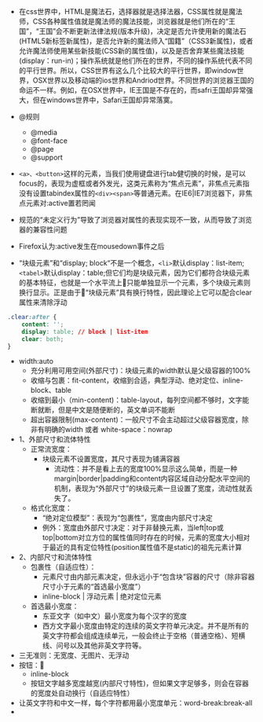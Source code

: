 * 在css世界中，HTML是魔法石，选择器就是选择法器，CSS属性就是魔法师，CSS各种属性值就是魔法师的魔法技能，浏览器就是他们所在的“王国”，“王国”会不断更新法律法规(版本升级)，决定是否允许使用新的魔法石(HTML5新标签新属性)，是否允许新的魔法师入“国籍”（CSS3新属性)，或者允许魔法师使用某些新技能(CSS新的属性值)，以及是否舍弃某些魔法技能(display：run-in)；操作系统就是他们所在的世界，不同的操作系统代表不同的平行世界。所以，CSS世界有这么几个比较大的平行世界，即window世界，OSX世界以及移动端的ios世界和Andriod世界。不同世界的浏览器王国的命运不一样。例如，在OSX世界中，IE王国是不存在的，而safri王国却异常强大，但在windows世界中，Safari王国却异常落寞。

* @规则
    * @media
    * @font-face
    * @page
    * @support

* `<a>、<button>`这样的元素，当我们使用键盘进行tab健切换的时候，是可以focus的，表现为虚框或者外发光，这类元素称为“焦点元素”，非焦点元素指没有设置tabindex属性的`<div><span>`等普通元素。在IE6|IE7浏览器下，非焦点元素对:active置若罔闻
* 规范的“未定义行为”导致了浏览器对属性的表现实现不一致，从而导致了浏览器的兼容性问题
* Firefox认为:active发生在mousedown事件之后
* “块级元素”和“display; block“不是一个概念，`<li>`默认display：list-item;`<tabel>`默认display：table;但它们均是块级元素，因为它们都符合块级元素的基本特征，也就是一个水平流上只能单独显示一个元素，多个块级元素则换行显示。正是由于“块级元素”具有换行特性，因此理论上它可以配合clear属性来清除浮动

```css
.clear:after {
    content: '';
    display: table; // block | list-item
    clear: both;
}
```

* width:auto
    * 充分利用可用空间(外部尺寸)：块级元素的width默认是父级容器的100%
    * 收缩与包裹：fit-content，收缩到合适，典型浮动、绝对定位、inline-block、table
    * 收缩到最小（min-content)：table-layout，每列空间都不够时，文字能断就断，但是中文是随便断的，英文单词不能断
    * 超出容器限制(max-content)：一般尺寸不会主动超过父级容器宽度，除非有明确的width 或者 white-space：nowrap
* 1、外部尺寸和流体特性
    * 正常流宽度：
        * 块级元素不设置宽度，其尺寸表现为铺满容器
            * 流动性：并不是看上去的宽度100%显示这么简单，而是一种margin|border|padding和content内容区域自动分配水平空间的机制，表现为“外部尺寸”的块级元素一旦设置了宽度，流动性就丢失了。
     * 格式化宽度：
        * “绝对定位模型”：表现为“包裹性”，宽度由内部尺寸决定
        * 例外：宽度由外部尺寸决定：对于非替换元素，当left|top或top|bottom对立方位的属性值同时存在的时候，元素的宽度大小相对于最近的具有定位特性(position属性值不是static)的祖先元素计算
* 2、内部尺寸和流体特性
    * 包裹性（自适应性）：
        * 元素尺寸由内部元素决定，但永远小于“包含块”容器的尺寸（除非容器尺寸小于元素的“首选最小宽度”）
        * inline-block | 浮动元素 | 绝对定位元素
    * 首选最小宽度：
        * 东亚文字（如中文）最小宽度为每个汉字的宽度
        * 西方文字最小宽度由特定的连续的英文字符单元决定。并不是所有的英文字符都会组成连续单元，一般会终止于空格（普通空格）、短横线、问号以及其他非英文字符等。
* 三无准则：无宽度、无图片、无浮动
* 按钮：
    * inline-block
    * 按钮文字越多宽度越宽(内部尺寸特性)，但如果文字足够多，则会在容器的宽度处自动换行（自适应特性）
* 让英文字符和中文一样，每个字符都用最小宽度单元：word-break:break-all
* 






























